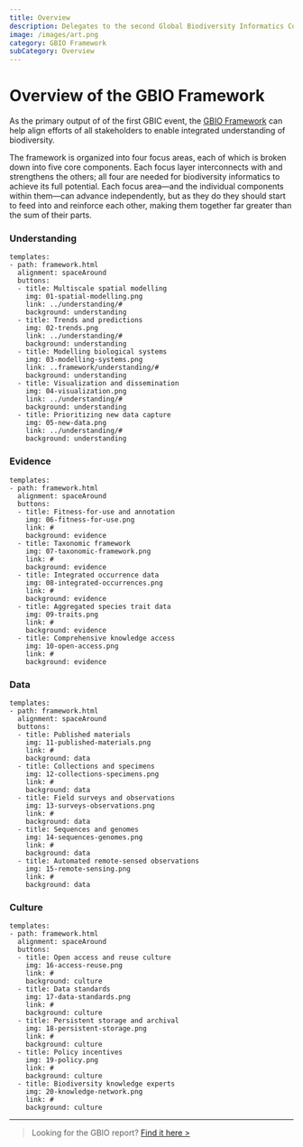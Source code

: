 ```yaml
---
title: Overview
description: Delegates to the second Global Biodiversity Informatics Conference (GBIC2) called for a global alliance for biodiversity knowledge to align efforts to deliver current, accurate and comprehensive data, information and knowledge on the world's biodiversity. 
image: /images/art.png
category: GBIO Framework
subCategory: Overview
---
```

Overview of the GBIO Framework
===================

As the primary output of of the first GBIC event, the [GBIO Framework](https://doi.org/10.15468/6jxa-yb44) can help align efforts of all stakeholders to enable integrated understanding of biodiversity.

The framework is organized into four focus areas, each of which is broken down into five core components. Each focus layer interconnects with and strengthens the others; all four are needed for biodiversity informatics to achieve its full potential. Each focus area—and the individual components within them—can advance independently, but as they do they should start to feed into and reinforce each other, making them together far greater than the sum of their parts.

### Understanding

<!---
styled custom component
you can have one or more buttons.
alignmenment options: left, center, spaceAround
title: what text should go below the icon
icon options are the ones provided in the icons folder. As of 3 feb 2019 those are: 
link: where to link to
background options: understanding, evidence, data, culture
-->
```styledYaml
templates:
- path: framework.html
  alignment: spaceAround
  buttons:
  - title: Multiscale spatial modelling
    img: 01-spatial-modelling.png
    link: ../understanding/#
    background: understanding
  - title: Trends and predictions
    img: 02-trends.png
    link: ../understanding/#
    background: understanding
  - title: Modelling biological systems
    img: 03-modelling-systems.png
    link: ..framework/understanding/#
    background: understanding
  - title: Visualization and dissemination
    img: 04-visualization.png
    link: ../understanding/#
    background: understanding
  - title: Prioritizing new data capture
    img: 05-new-data.png
    link: ../understanding/#
    background: understanding
```

### Evidence

```styledYaml
templates:
- path: framework.html
  alignment: spaceAround
  buttons:
  - title: Fitness-for-use and annotation
    img: 06-fitness-for-use.png
    link: #
    background: evidence
  - title: Taxonomic framework
    img: 07-taxonomic-framework.png
    link: #
    background: evidence
  - title: Integrated occurrence data
    img: 08-integrated-occurrences.png
    link: #
    background: evidence
  - title: Aggregated species trait data
    img: 09-traits.png
    link: #
    background: evidence
  - title: Comprehensive knowledge access
    img: 10-open-access.png
    link: #
    background: evidence
```

### Data

```styledYaml
templates:
- path: framework.html
  alignment: spaceAround
  buttons:
  - title: Published materials
    img: 11-published-materials.png
    link: #
    background: data
  - title: Collections and specimens
    img: 12-collections-specimens.png
    link: #
    background: data
  - title: Field surveys and observations
    img: 13-surveys-observations.png
    link: #
    background: data
  - title: Sequences and genomes
    img: 14-sequences-genomes.png
    link: #
    background: data
  - title: Automated remote-sensed observations
    img: 15-remote-sensing.png
    link: #
    background: data
```

### Culture

```styledYaml
templates:
- path: framework.html
  alignment: spaceAround
  buttons:
  - title: Open access and reuse culture
    img: 16-access-reuse.png
    link: #
    background: culture
  - title: Data standards
    img: 17-data-standards.png
    link: #
    background: culture
  - title: Persistent storage and archival
    img: 18-persistent-storage.png
    link: #
    background: culture
  - title: Policy incentives
    img: 19-policy.png
    link: #
    background: culture
  - title: Biodiversity knowledge experts
    img: 20-knowledge-network.png
    link: #
    background: culture
```

-----
> Looking for the GBIO report? [Find it here >](https://doi.org/10.15468/6jxa-yb44)